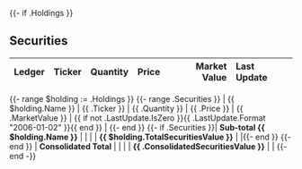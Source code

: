 {{- if .Holdings }}

## Securities

| Ledger | Ticker | Quantity | Price | Market Value | Last Update |
|:---|:---|---:|---:|---:|:---|
{{- range $holding := .Holdings }}
{{- range .Securities }}
| {{ $holding.Name }} | {{ .Ticker }} | {{ .Quantity }} | {{ .Price }} | {{ .MarketValue }} | {{ if not .LastUpdate.IsZero }}{{ .LastUpdate.Format "2006-01-02" }}{{ end }} |
{{- end }}
{{- if .Securities }}| **Sub-total {{ $holding.Name }}** | | | | **{{ $holding.TotalSecuritiesValue }}** | |{{- end }}
{{- end }}
| **Consolidated Total** | | | | **{{ .ConsolidatedSecuritiesValue }}** | |
{{- end -}}